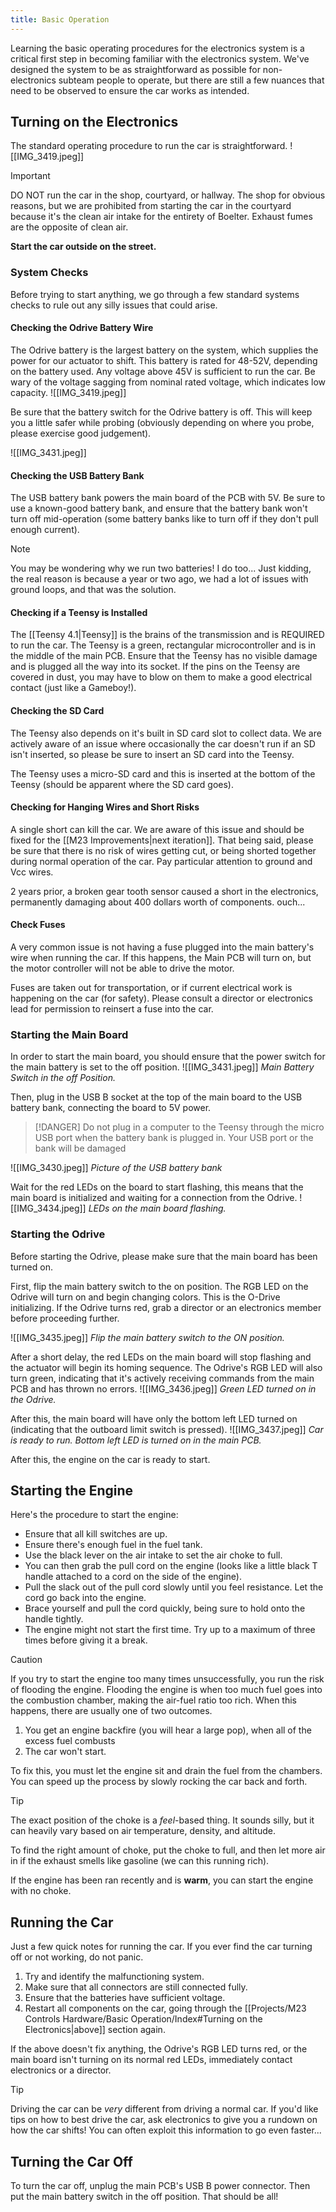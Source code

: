 ```yaml
---
title: Basic Operation
---
```

Learning the basic operating procedures for the electronics system is a critical first step in becoming familiar with the electronics system. We've designed the system to be as straightforward as possible for non-electronics subteam people to operate, but there are still a few nuances that need to be observed to ensure the car works as intended.

## Turning on the Electronics
The standard operating procedure to run the car is straightforward.
![[IMG_3419.jpeg]]


>[!IMPORTANT]
>DO NOT run the car in the shop, courtyard, or hallway. The shop for obvious reasons, but we are prohibited from starting the car in the courtyard because it's the clean air intake for the entirety of Boelter. Exhaust fumes are the opposite of clean air. 
>
> **Start the car outside on the street.**
> 

### System Checks
Before trying to start anything, we go through a few standard systems checks to rule out any silly issues that could arise.

#### Checking the Odrive Battery Wire
The Odrive battery is the largest battery on the system, which supplies the power for our actuator to shift. This battery is rated for 48-52V, depending on the battery used. Any voltage above 45V is sufficient to run the car. Be wary of the voltage sagging from nominal rated voltage, which indicates low capacity.
![[IMG_3419.jpeg]]

Be sure that the battery switch for the Odrive battery is off. This will keep you a little safer while probing (obviously depending on where you probe, please exercise good judgement).

![[IMG_3431.jpeg]]

#### Checking the USB Battery Bank
The USB battery bank powers the main board of the PCB with 5V. Be sure to use a known-good battery bank, and ensure that the battery bank won't turn off mid-operation (some battery banks like to turn off if they don't pull enough current).

>[!NOTE]
>You may be wondering why we run two batteries! I do too... Just kidding, the real reason is because a year or two ago, we had a lot of issues with ground loops, and that was the solution.

#### Checking if a Teensy is Installed

The [[Teensy 4.1|Teensy]] is the brains of the transmission and is REQUIRED to run the car. The Teensy is a green, rectangular microcontroller and is in the middle of the main PCB. Ensure that the Teensy has no visible damage and is plugged all the way into its socket. If the pins on the Teensy are covered in dust, you may have to blow on them to make a good electrical contact (just like a Gameboy!).

#### Checking the SD Card
The Teensy also depends on it's built in SD card slot to collect data. We are actively aware of an issue where occasionally the car doesn't run if an SD isn't inserted, so please be sure to insert an SD card into the Teensy.

The Teensy uses a micro-SD card and this is inserted at the bottom of the Teensy (should be apparent where the SD card goes).
#### Checking for Hanging Wires and Short Risks
A single short can kill the car. We are aware of this issue and should be fixed for the [[M23 Improvements|next iteration]]. That being said, please be sure that there is no risk of wires getting cut, or being shorted together during normal operation of the car. Pay particular attention to ground and Vcc wires.

2 years prior, a broken gear tooth sensor caused a short in the electronics, permanently damaging about 400 dollars worth of components. ouch...

#### Check Fuses
A very common issue is not having a fuse plugged into the main battery's wire when running the car. If this happens, the Main PCB will turn on, but the motor controller will not be able to drive the motor.

Fuses are taken out for transportation, or if current electrical work is happening on the car (for safety). Please consult a director or electronics lead for permission to reinsert a fuse into the car.

### Starting the Main Board
In order to start the main board, you should ensure that the power switch for the main battery is set to the off position.
![[IMG_3431.jpeg]]
*Main Battery Switch in the off Position.*

Then, plug in the USB B socket at the top of the main board to the USB battery bank, connecting the board to 5V power.

>[!DANGER]
>Do not plug in a computer to the Teensy through the micro USB port when the battery bank is plugged in. Your USB port or the bank will be damaged
>

![[IMG_3430.jpeg]]
*Picture of the USB battery bank*

Wait for the red LEDs on the board to start flashing, this means that the main board is initialized and waiting for a connection from the Odrive.
![[IMG_3434.jpeg]]
*LEDs on the main board flashing.*

### Starting the Odrive
Before starting the Odrive, please make sure that the main board has been turned on.

First, flip the main battery switch to the on position. The RGB LED on the Odrive will turn on and begin changing colors. This is the O-Drive initializing. If the Odrive turns red, grab a director or an electronics member before proceeding further.

![[IMG_3435.jpeg]]
*Flip the main battery switch to the ON position.*

After a short delay, the red LEDs on the main board will stop flashing and the actuator will begin its homing sequence. The Odrive's RGB LED will also turn green, indicating that it's actively receiving commands from the main PCB and has thrown no errors.
![[IMG_3436.jpeg]]
*Green LED turned on in the Odrive.*

After this, the main board will have only the bottom left LED turned on (indicating that the outboard limit switch is pressed).
![[IMG_3437.jpeg]]
*Car is ready to run. Bottom left LED is turned on in the main PCB.*

After this, the engine on the car is ready to start.


## Starting the Engine

Here's the procedure to start the engine:
- Ensure that all kill switches are up. 
- Ensure there's enough fuel in the fuel tank.
- Use the black lever on the air intake to set the air choke to full.
- You can then grab the pull cord on the engine (looks like a little black T handle attached to a cord on the side of the engine).
- Pull the slack out of the pull cord slowly until you feel resistance. Let the cord go back into the engine.
- Brace yourself and pull the cord quickly, being sure to hold onto the handle tightly.
- The engine might not start the first time. Try up to a maximum of three times before giving it a break.


>[!CAUTION]
>If you try to start the engine too many times unsuccessfully, you run the risk of flooding the engine. Flooding the engine is when too much fuel goes into the combustion chamber, making the air-fuel ratio too rich. When this happens, there are usually one of two outcomes.
>
>1. You get an engine backfire (you will hear a large pop), when all of the excess fuel combusts
>2. The car won't start.
>
>To fix this, you must let the engine sit and drain the fuel from the chambers. You can speed up the process by slowly rocking the car back and forth.


>[!TIP]
>
>The exact position of the choke is a *feel*-based thing. It sounds silly, but it can heavily vary based on air temperature, density, and altitude.
>
>To find the right amount of choke, put the choke to full, and then let more air in if the exhaust smells like gasoline (we can this running rich).
>
>If the engine has been ran recently and is **warm**, you can start the engine with no choke.


## Running the Car
Just a few quick notes for running the car. If you ever find the car turning off or not working, do not panic. 
1. Try and identify the malfunctioning system.
2. Make sure that all connectors are still connected fully.
3. Ensure that the batteries have sufficient voltage.
4. Restart all components on the car, going through the [[Projects/M23 Controls Hardware/Basic Operation/Index#Turning on the Electronics|above]] section again.

If the above doesn't fix anything, the Odrive's RGB LED turns red, or the main board isn't turning on its normal red LEDs, immediately contact electronics or a director.

>[!TIP]
>Driving the car can be *very* different from driving a normal car. If you'd like tips on how to best drive the car, ask electronics to give you a rundown on how the car shifts! You can often exploit this information to go even faster...

## Turning the Car Off
To turn the car off, unplug the main PCB's USB B power connector. Then put the main battery switch in the off position. That should be all!
